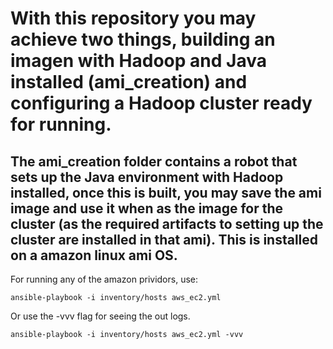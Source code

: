# With this repository you may achieve two things, building an imagen with Hadoop and Java installed (ami_creation) and configuring a Hadoop cluster ready for running.

## The ami_creation folder contains a robot that sets up the Java environment with Hadoop installed, once this is built, you may save the ami image and use it when as the image for the cluster (as the required artifacts to setting up the cluster are installed in that ami). This is installed on a amazon linux ami OS.

For running any of the amazon prividors, use:
```
ansible-playbook -i inventory/hosts aws_ec2.yml
```
Or use the -vvv flag for seeing the out logs.
```
ansible-playbook -i inventory/hosts aws_ec2.yml -vvv
```
